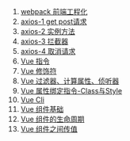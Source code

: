 1. [webpack 前端工程化][webpack]
1. [axios-1 get post请求][axios1]
1. [axios-2 实例方法][axios2]
1. [axios-3 拦截器][axios3]
1. [axios-4 取消请求][axios4]
1. [Vue 指令][vue01]
1. [Vue 修饰符][vue02]
1. [Vue 过滤器、计算属性、侦听器][vue03]
1. [Vue 属性绑定指令-Class与Style][vue04]
1. [Vue Cli][vue05]
1. [Vue 组件基础][vue06]
1. [Vue 组件的生命周期][vue07]
1. [Vue 组件之间传值][vue08]







[vue10]: https://fgq233.github.io/md/vue/vue10
[vue09]: https://fgq233.github.io/md/vue/vue09
[vue08]: https://fgq233.github.io/md/vue/vue08
[vue07]: https://fgq233.github.io/md/vue/vue07
[vue06]: https://fgq233.github.io/md/vue/vue06
[vue05]: https://fgq233.github.io/md/vue/vue05
[vue04]: https://fgq233.github.io/md/vue/vue04
[vue01]: https://fgq233.github.io/md/vue/vue01
[vue02]: https://fgq233.github.io/md/vue/vue02
[vue03]: https://fgq233.github.io/md/vue/vue03
[webpack]: https://fgq233.github.io/md/vue/webpack
[axios1]: https://fgq233.github.io/md/vue/axios1
[axios2]: https://fgq233.github.io/md/vue/axios2
[axios3]: https://fgq233.github.io/md/vue/axios3
[axios4]: https://fgq233.github.io/md/vue/axios4

 
